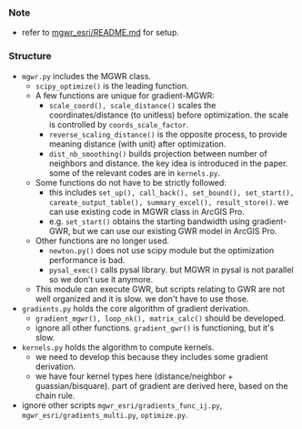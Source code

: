 ### Note
- refer to [mgwr_esri/README.md](mgwr_esri/README.md) for setup. 

### Structure 
- ``mgwr.py`` includes the MGWR class. 
  - ``scipy_optimize()`` is the leading function. 
  - A few functions are unique for gradient-MGWR: 
    - ``scale_coord(), scale_distance()`` scales the coordinates/distance (to unitless) before optimization. the scale is controlled by `coords_scale_factor`.
    - ``reverse_scaling_distance()`` is the opposite process, to provide meaning distance (with unit) after optimization. 
    - ``dist_nb_smoothing()`` builds projection between number of neighbors and distance. the key idea is introduced in the paper. some of the relevant codes are in ``kernels.py``. 
  - Some functions do not have to be strictly followed:
    - this includes ``set_up(), call_back(), set_bound(), set_start(), careate_output_table(), summary_excel(), result_store()``. we can use existing code in MGWR class in ArcGIS Pro. 
    - e.g. ``set_start()`` obtains the starting bandwidth using gradient-GWR, but we can use our existing GWR model in ArcGIS Pro. 
  - Other functions are no longer used. 
    - ``newton.py()`` does not use scipy module but the optimization performance is bad. 
    - ``pysal_exec()`` calls pysal library. but MGWR in pysal is not parallel so we don't use it anymore. 
  - This module can execute GWR, but scripts relating to GWR are not well organized and it is slow. we don't have to use those. 
- ``gradients.py`` holds the core algorithm of gradient derivation. 
  - ``gradient_mgwr(), loop_nk(), matrix_calc()`` should be developed. 
  - ignore all other functions. ``gradient_gwr()`` is functioning, but it's slow.
- ``kernels.py`` holds the algorithm to compute kernels. 
  - we need to develop this because they includes some gradient derivation. 
  - we have four kernel types here (distance/neighbor + guassian/bisquare). part of gradient are derived here, based on the chain rule. 
- ignore other scripts ``mgwr_esri/gradients_func_ij.py``, ``mgwr_esri/gradients_multi.py``, ``optimize.py``.
